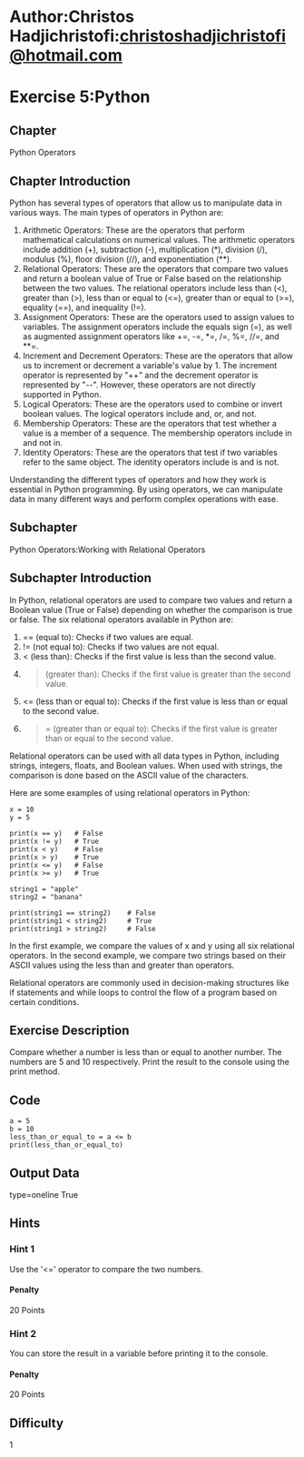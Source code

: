# Author:Christos Hadjichristofi:christoshadjichristofi@hotmail.com

# Exercise 5:Python

## Chapter
Python Operators

## Chapter Introduction
Python has several types of operators that allow us to manipulate data in various ways. The main types of operators in Python are:

1. Arithmetic Operators: These are the operators that perform mathematical calculations on numerical values. The arithmetic operators include addition (+), subtraction (-), multiplication (*), division (/), modulus (%), floor division (//), and exponentiation (**).
2. Relational Operators: These are the operators that compare two values and return a boolean value of True or False based on the relationship between the two values. The relational operators include less than (<), greater than (>), less than or equal to (<=), greater than or equal to (>=), equality (==), and inequality (!=).
3. Assignment Operators: These are the operators used to assign values to variables. The assignment operators include the equals sign (=), as well as augmented assignment operators like +=, -=, *=, /=, %=, //=, and **=.
4. Increment and Decrement Operators: These are the operators that allow us to increment or decrement a variable's value by 1. The increment operator is represented by "++" and the decrement operator is represented by "--". However, these operators are not directly supported in Python.
5. Logical Operators: These are the operators used to combine or invert boolean values. The logical operators include and, or, and not.
6. Membership Operators: These are the operators that test whether a value is a member of a sequence. The membership operators include in and not in.
7. Identity Operators: These are the operators that test if two variables refer to the same object. The identity operators include is and is not.

Understanding the different types of operators and how they work is essential in Python programming. By using operators, we can manipulate data in many different ways and perform complex operations with ease.

## Subchapter
Python Operators:Working with Relational Operators

## Subchapter Introduction
In Python, relational operators are used to compare two values and return a Boolean value (True or False) depending on whether the comparison is true or false. The six relational operators available in Python are:

1. == (equal to): Checks if two values are equal.
2. != (not equal to): Checks if two values are not equal.
3. < (less than): Checks if the first value is less than the second value.
4. > (greater than): Checks if the first value is greater than the second value.
5. <= (less than or equal to): Checks if the first value is less than or equal to the second value.
6. >= (greater than or equal to): Checks if the first value is greater than or equal to the second value.

Relational operators can be used with all data types in Python, including strings, integers, floats, and Boolean values. When used with strings, the comparison is done based on the ASCII value of the characters.

Here are some examples of using relational operators in Python:
```py3
x = 10
y = 5

print(x == y)   # False
print(x != y)   # True
print(x < y)    # False
print(x > y)    # True
print(x <= y)   # False
print(x >= y)   # True

string1 = "apple"
string2 = "banana"

print(string1 == string2)    # False
print(string1 < string2)     # True
print(string1 > string2)     # False
```

In the first example, we compare the values of x and y using all six relational operators. In the second example, we compare two strings based on their ASCII values using the less than and greater than operators.

Relational operators are commonly used in decision-making structures like if statements and while loops to control the flow of a program based on certain conditions.

## Exercise Description
Compare whether a number is less than or equal to another number. The numbers are 5 and 10 respectively. Print the result to the console using the print method.

## Code
```py3
a = 5
b = 10
less_than_or_equal_to = a <= b
print(less_than_or_equal_to)
```

## Output Data
type=oneline
True

## Hints

### Hint 1
Use the '<=' operator to compare the two numbers.

#### Penalty
20 Points

### Hint 2
You can store the result in a variable before printing it to the console.

#### Penalty
20 Points

## Difficulty
1